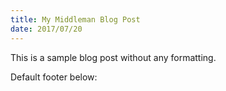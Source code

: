 ```yaml
---
title: My Middleman Blog Post
date: 2017/07/20
---
```


This is a sample blog post without any formatting.

Default footer below: